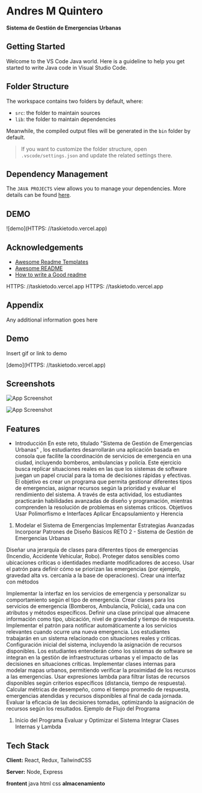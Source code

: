 # Andres M Quintero

**Sistema de Gestión de Emergencias Urbanas**

## Getting Started

Welcome to the VS Code Java world. Here is a guideline to help you get started to write Java code in Visual Studio Code.

## Folder Structure

The workspace contains two folders by default, where:

- `src`: the folder to maintain sources
- `lib`: the folder to maintain dependencies

Meanwhile, the compiled output files will be generated in the `bin` folder by default.

> If you want to customize the folder structure, open `.vscode/settings.json` and update the related settings there.

## Dependency Management

The `JAVA PROJECTS` view allows you to manage your dependencies. More details can be found [here](https://github.com/microsoft/vscode-java-dependency#manage-dependencies).

## DEMO
![demo](HTTPS: //taskietodo.vercel.app)



## Acknowledgements

 - [Awesome Readme Templates](https://awesomeopensource.com/project/elangosundar/awesome-README-templates)
 - [Awesome README](https://github.com/matiassingers/awesome-readme)
 - [How to write a Good readme](https://bulldogjob.com/news/449-how-to-write-a-good-readme-for-your-github-project)

HTTPS: //taskietodo.vercel.app
HTTPS: //taskietodo.vercel.app
## Appendix

Any additional information goes here


## Demo

Insert gif or link to demo

[demo](HTTPS: //taskietodo.vercel.app)

## Screenshots

![App Screenshot](https://via.placeholder.com/468x300?text=App+Screenshot+Here)


![App Screenshot](https://via.placeholder.com/468x300?text=App+Screenshot+Here)
## Features

- Introducción
En este reto, titulado "Sistema de Gestión de Emergencias Urbanas"
, los
estudiantes desarrollarán una aplicación basada en consola que facilite la
coordinación de servicios de emergencia en una ciudad, incluyendo bomberos,
ambulancias y policía. Este ejercicio busca replicar situaciones reales en las que los
sistemas de software juegan un papel crucial para la toma de decisiones rápidas y
efectivas. El objetivo es crear un programa que permita gestionar diferentes tipos
de emergencias, asignar recursos según la prioridad y evaluar el rendimiento del
sistema. A través de esta actividad, los estudiantes practicarán habilidades
avanzadas de diseño y programación, mientras comprenden la resolución de
problemas en sistemas críticos.
Objetivos
Usar Polimorfismo e Interfaces
Aplicar Encapsulamiento y Herencia
1. Modelar el Sistema de Emergencias
Implementar Estrategias Avanzadas
Incorporar Patrones de Diseño Básicos
RETO 2 - Sistema de Gestión de Emergencias Urbanas

Diseñar una jerarquía de clases para diferentes tipos de emergencias
(Incendio, Accidente Vehicular, Robo).
Proteger datos sensibles como ubicaciones críticas o identidades
mediante modificadores de acceso.
Usar el patrón para definir cómo se priorizan las emergencias
(por ejemplo, gravedad alta vs. cercanía a la base de operaciones).
Crear una interfaz con métodos

Implementar la interfaz en los servicios de emergencia y personalizar su
comportamiento según el tipo de emergencia.
Crear clases para los servicios de emergencia (Bomberos,
Ambulancia, Policía), cada una con atributos y métodos específicos.
Definir una clase principal que almacene información como
tipo, ubicación, nivel de gravedad y tiempo de respuesta.
Implementar el patrón para notificar automáticamente a los
servicios relevantes cuando ocurre una nueva emergencia.
Los estudiantes trabajarán en un sistema relacionado con situaciones
reales y críticas.
Configuración inicial del sistema, incluyendo la asignación de
recursos disponibles.
Los estudiantes entenderán cómo los sistemas de software se
integran en la gestión de infraestructuras urbanas y el impacto de
las decisiones en situaciones críticas.
Implementar clases internas para modelar mapas urbanos, permitiendo
verificar la proximidad de los recursos a las emergencias.
Usar expresiones lambda para filtrar listas de recursos disponibles según
criterios específicos (distancia, tiempo de respuesta).
Calcular métricas de desempeño, como el tiempo promedio de
respuesta, emergencias atendidas y recursos disponibles al final de cada
jornada.
Evaluar la eficacia de las decisiones tomadas, optimizando la asignación
de recursos según los resultados.
Ejemplo de Flujo del Programa
1. Inicio del Programa
Evaluar y Optimizar el Sistema
Integrar Clases Internas y Lambda

## Tech Stack

**Client:** React, Redux, TailwindCSS

**Server:** Node, Express

**frontent** java html css
**almacenamiento**
